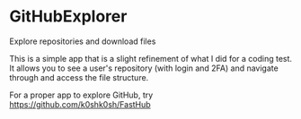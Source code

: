 # GitHubExplorer
Explore repositories and download files

This is a simple app that is a slight refinement of what I did for a coding test. It allows you to see a user's repository (with login and 2FA) and navigate through and access the file structure.

For a proper app to explore GitHub, try https://github.com/k0shk0sh/FastHub
